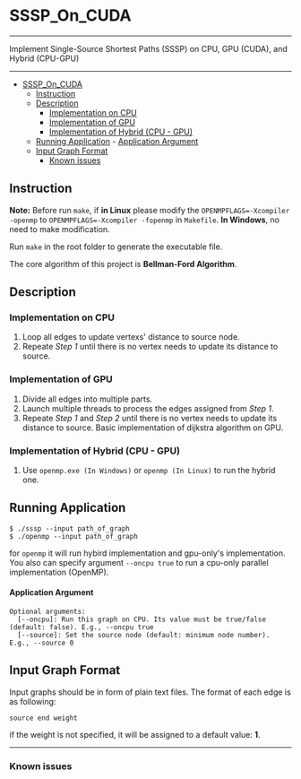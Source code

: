 # SSSP_On_CUDA

---

Implement Single-Source Shortest Paths (SSSP) on CPU, GPU (CUDA), and Hybrid (CPU-GPU)

---

<!-- TOC -->

- [SSSP_On_CUDA](#sssp_on_cuda)
    - [Instruction](#instruction)
    - [Description](#description)
        - [Implementation on CPU](#implementation-on-cpu)
        - [Implementation of GPU](#implementation-of-gpu)
        - [Implementation of Hybrid (CPU - GPU)](#implementation-of-hybrid-cpu---gpu)
    - [Running Application](#running-application)
            - [Application Argument](#application-argument)
    - [Input Graph Format](#input-graph-format)
        - [Known issues](#known-issues)

<!-- /TOC -->

## Instruction

**Note:** Before run `make`, if **in Linux** please modify the `OPENMPFLAGS=-Xcompiler -openmp` to `OPENMPFLAGS=-Xcompiler -fopenmp` in `Makefile`. **In Windows**, no need to make modification.

Run `make` in the root folder to generate the executable file.

The core algorithm of this project is **Bellman-Ford Algorithm**.

## Description

### Implementation on CPU

1. Loop all edges to update vertexs' distance to source node.
2. Repeate *Step 1* until there is no vertex needs to update its distance to source.

### Implementation of GPU

1. Divide all edges into multiple parts.
2. Launch multiple threads to process the edges assigned from *Step 1*.
3. Repeate *Step 1* and *Step 2* until there is no vertex needs to update its distance to source.
Basic implementation of dijkstra algorithm on GPU.

### Implementation of Hybrid (CPU - GPU)

1. Use `openmp.exe (In Windows)` or `openmp (In Linux)` to run the hybrid one.

## Running Application

```shell
$ ./sssp --input path_of_graph
$ ./openmp --input path_of_graph 
```

for `openmp` it will run hybird implementation and gpu-only's implementation. You also can specify argument `--oncpu true` to run a cpu-only parallel implementation (OpenMP).

#### Application Argument

```
Optional arguments:
  [--oncpu]: Run this graph on CPU. Its value must be true/false (default: false). E.g., --oncpu true
  [--source]: Set the source node (default: minimum node number). E.g., --source 0  
```

## Input Graph Format

Input graphs should be in form of plain text files. The format of each edge is as following:

```
source end weight
```

if the weight is not specified, it will be assigned to a default value: **1**.


---

### Known issues
